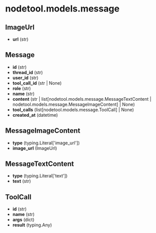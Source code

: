 # nodetool.models.message

## ImageUrl

- **url** (str)

## Message

- **id** (str)
- **thread_id** (str)
- **user_id** (str)
- **tool_call_id** (str | None)
- **role** (str)
- **name** (str)
- **content** (str | list[nodetool.models.message.MessageTextContent | nodetool.models.message.MessageImageContent] | None)
- **tool_calls** (list[nodetool.models.message.ToolCall] | None)
- **created_at** (datetime)

## MessageImageContent

- **type** (typing.Literal['image_url'])
- **image_url** (ImageUrl)

## MessageTextContent

- **type** (typing.Literal['text'])
- **text** (str)

## ToolCall

- **id** (str)
- **name** (str)
- **args** (dict)
- **result** (typing.Any)

